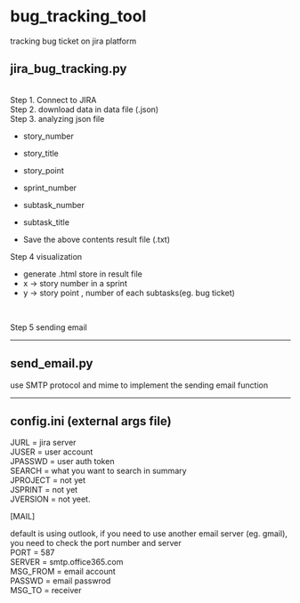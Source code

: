 # bug_tracking_tool

tracking bug ticket on jira platform

## jira_bug_tracking.py <br>
<br>
Step 1. Connect to JIRA <br>
Step 2. download data in data file (.json) <br>
Step 3. analyzing  json file <br>

  * story_number <br>
  * story_title <br>
  * story_point <br>
  * sprint_number <br>
  * subtask_number <br>
  * subtask_title <br>
  
  * Save the above contents result file (.txt) <br>
  
Step 4 visualization  <br>
  * generate .html store in result file <br>
  * x -> story number in a sprint <br>
  * y -> story point , number of each subtasks(eg. bug ticket) <br>
<br>

Step 5 sending email <br>

-------------

## send_email.py <br>

use SMTP protocol and mime to implement the sending email function

-------------

## config.ini (external args file) <br>



JURL = jira server <br>
JUSER =  user account <br>
JPASSWD = user auth token <br>
SEARCH = what you want to search in summary <br>
JPROJECT = not yet <br>
JSPRINT = not yet <br>
JVERSION = not yeet. <br>

[MAIL]

default is using outlook, if you need to use another email server (eg. gmail), you need to check the port number and server <br>
PORT = 587 <br>
SERVER = smtp.office365.com  <br>
MSG_FROM = email account <br>
PASSWD = email passwrod <br>
MSG_TO = receiver <br>




  
  

